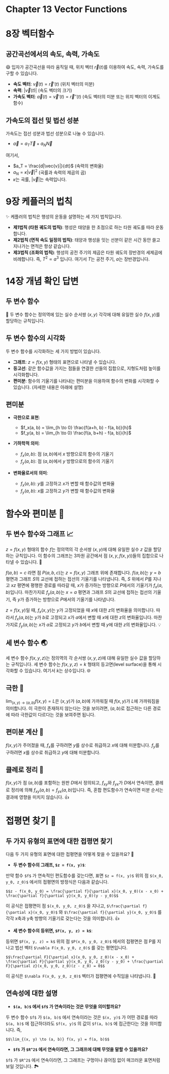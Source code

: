 # Chapter 13 Vector Functions

# 8장 벡터함수

## 공간곡선에서의 속도, 속력, 가속도

😄 입자가 공간곡선을 따라 움직일 때, 위치 벡터 $\vec{r}(t)$를 이용하여 속도, 속력, 가속도를 구할 수 있습니다.

* **속도 벡터**: $\vec{v}(t) = \vec{r}'(t)$  (위치 벡터의 미분)
* **속력**: $|\vec{v}(t)|$ (속도 벡터의 크기)
* **가속도 벡터**: $\vec{a}(t) = \vec{v}'(t) = \vec{r}''(t)$ (속도 벡터의 미분 또는 위치 벡터의 이계도함수)


## 가속도의 접선 및 법선 성분

가속도는 접선 성분과 법선 성분으로 나눌 수 있습니다.

* $\vec{a} = a_T \vec{T} + a_N \vec{N}$

여기서,

* $a_T = \frac{d|\vec{v}|}{dt}$ (속력의 변화율)
* $a_N = \kappa |\vec{v}|^2$ (곡률과 속력의 제곱의 곱)
* $\kappa$는 곡률, $|\vec{v}|$는 속력입니다.


# 9장 케플러의 법칙

✨ 케플러의 법칙은 행성의 운동을 설명하는 세 가지 법칙입니다.

* **제1법칙 (타원 궤도의 법칙)**: 행성은 태양을 한 초점으로 하는 타원 궤도를 따라 운동합니다.
* **제2법칙 (면적 속도 일정의 법칙)**: 태양과 행성을 잇는 선분이 같은 시간 동안 쓸고 지나가는 면적은 항상 같습니다.
* **제3법칙 (조화의 법칙)**: 행성의 공전 주기의 제곱은 타원 궤도의 장반경의 세제곱에 비례합니다.  즉, $T^2 \propto a^3$ 입니다. 여기서 $T$는 공전 주기, $a$는 장반경입니다.


# 14장 개념 확인 답변

## 두 변수 함수

🤔 두 변수 함수는 정의역에 있는 실수 순서쌍 $(x, y)$ 각각에 대해 유일한 실수 $f(x, y)$를 할당하는 규칙입니다.

## 두 변수 함수의 시각화

두 변수 함수를 시각화하는 세 가지 방법이 있습니다.

* **그래프**:  $z = f(x, y)$ 형태의 표면으로 나타낼 수 있습니다.
* **등고선**:  같은 함수값을 가지는 점들을 연결한 선들의 집합으로, 지형도처럼 높이를 시각화합니다.
* **편미분**: 함수의 기울기를 나타내는 편미분을 이용하여 함수의 변화를 시각화할 수 있습니다. (자세한 내용은 아래에 설명)


## 편미분

* **극한으로 표현**:
    * $f_x(a, b) = \lim_{h \to 0} \frac{f(a+h, b) - f(a, b)}{h}$
    * $f_y(a, b) = \lim_{h \to 0} \frac{f(a, b+h) - f(a, b)}{h}$

* **기하학적 의미**:
    * $f_x(a, b)$:  점 $(a, b)$에서 $x$ 방향으로의 함수의 기울기
    * $f_y(a, b)$:  점 $(a, b)$에서 $y$ 방향으로의 함수의 기울기

* **변화율로서의 의미**:
    * $f_x(a, b)$: $y$를 고정하고 $x$가 변할 때 함수값의 변화율
    * $f_y(a, b)$: $x$를 고정하고 $y$가 변할 때 함수값의 변화율

# 함수와 편미분 📝

## 두 변수 함수와 그래프 📈

$z = f(x, y)$ 형태의 함수 $f$는 정의역의 각 순서쌍 $(x, y)$에 대해 유일한 실수 $z$ 값을 할당하는 규칙입니다. 이 함수의 그래프는  3차원 공간에서 점 $(x, y, f(x, y))$들의 집합으로 나타낼 수 있습니다.  🤔

$f(a, b) = c$ 라면 점 $P(a, b, c)$는  $z = f(x, y)$ 그래프 위에 존재합니다. $f(a, b)$는 $y=b$ 평면과 그래프 $S$의 교선에 접하는 접선의 기울기를 나타냅니다. 즉, $S$ 위에서 $P$를 지나고 $xz$ 평면에 평행한 경로를 따라갈 때, $x$가 증가하는 방향으로 $P$에서의 기울기가 $f_x(a, b)$입니다. 마찬가지로 $f_y(a, b)$는 $x=a$ 평면과 그래프 $S$의 교선에 접하는 접선의 기울기, 즉 $y$가 증가하는 방향으로 $P$에서의 기울기를 나타냅니다.

$z = f(x, y)$일 때, $f_x(x, y)$는 $y$가 고정되었을 때 $x$에 대한 $z$의 변화율을 의미합니다. 따라서 $f_x(a, b)$는 $y$가 $b$로 고정되고 $x$가 $a$에서 변할 때 $x$에 대한 $z$의 변화율입니다. 마찬가지로 $f_y(a, b)$는 $x$가 $a$로 고정되고 $y$가 $b$에서 변할 때 $y$에 대한 $z$의 변화율입니다. 💡

## 세 변수 함수 🌏

세 변수 함수 $f(x, y, z)$는 정의역의 각 순서쌍 $(x, y, z)$에 대해 유일한 실수 값을 할당하는 규칙입니다. 세 변수 함수는 $f(x, y, z) = k$ 형태의 등고면(level surface)을 통해 시각화할 수 있습니다. 여기서 $k$는 상수입니다. 🌐

## 극한 🚦

$\lim_{(x, y) \to (a, b)} f(x, y) = L$은 $(x, y)$가 $(a, b)$에 가까워질 때 $f(x, y)$가 $L$에 가까워짐을 의미합니다. 이 극한이 존재하지 않는다는 것을 보이려면, $(a, b)$로 접근하는 다른 경로에 따라 극한값이 다르다는 것을 보여주면 됩니다.

## 편미분 계산 🧮

$f(x, y)$가 주어졌을 때, $f_x$를 구하려면 $y$를 상수로 취급하고 $x$에 대해 미분합니다. $f_y$를 구하려면 $x$를 상수로 취급하고 $y$에 대해 미분합니다.

## 클레로 정리 🤝

$f(x, y)$가 점 $(a, b)$를 포함하는 원판 $D$에서 정의되고, $f_{xy}$와 $f_{yx}$가 $D$에서 연속이면, 클레로 정리에 의해 $f_{xy}(a, b) = f_{yx}(a, b)$입니다.  즉, 혼합 편도함수가 연속이면 미분 순서는 결과에 영향을 미치지 않습니다. 👍

# 접평면 찾기 🧭

## 두 가지 유형의 표면에 대한 접평면 찾기

다음 두 가지 유형의 표면에 대한 접평면을 어떻게 찾을 수 있을까요? 🤔

* **두 변수 함수의 그래프,  `$z = f(x, y)$`**:

만약 함수 `$f$` 가 연속적인 편도함수를 갖는다면, 표면 `$z = f(x, y)$` 위의 점 `$(x_0, y_0, z_0)$` 에서의 접평면의 방정식은 다음과 같습니다.

`$$z - f(x_0, y_0) = \frac{\partial f}{\partial x}(x_0, y_0)(x - x_0) + \frac{\partial f}{\partial y}(x_0, y_0)(y - y_0)$$`

이 공식은 접평면이 점 `$(x_0, y_0, z_0)$` 을 지나고,  `$\frac{\partial f}{\partial x}(x_0, y_0)$` 와 `$\frac{\partial f}{\partial y}(x_0, y_0)$` 를 각각 x축과 y축 방향의 기울기로 갖는다는 것을 의미합니다.  👍

* **세 변수 함수의 등위면, `$F(x, y, z) = k$`**:

등위면 `$F(x, y, z) = k$` 위의 점 `$P(x_0, y_0, z_0)$` 에서의 접평면은 점 P를 지나고 법선 벡터 `$\nabla F(x_0, y_0, z_0)$` 를 갖는 평면입니다.  

`$$\frac{\partial F}{\partial x}(x_0, y_0, z_0)(x - x_0) + \frac{\partial F}{\partial y}(x_0, y_0, z_0)(y - y_0) + \frac{\partial F}{\partial z}(x_0, y_0, z_0)(z - z_0) = 0$$`

이 공식은  `$\nabla F(x_0, y_0, z_0)$`  벡터가 접평면에 수직임을 나타냅니다. 📐


## 연속성에 대한 설명

* **`$(a, b)$` 에서 `$f$` 가 연속이라는 것은 무엇을 의미할까요?**

두 변수 함수 `$f$` 가 `$(a, b)$` 에서 연속이라는 것은  `$(x, y)$` 가 어떤 경로를 따라 `$(a, b)$` 에 접근하더라도 `$f(x, y)$` 의 값이 `$f(a, b)$` 에 접근한다는 것을 의미합니다.  즉,

`$$\lim_{(x, y) \to (a, b)} f(x, y) = f(a, b)$$`

* **`$f$` 가 `$R^2$` 에서 연속이라면, 그 그래프에 대해 무엇을 말할 수 있을까요?**

`$f$` 가 `$R^2$` 에서 연속이라면, 그 그래프는 구멍이나 끊어짐 없이 매끄러운 표면처럼 보일 것입니다. 🏞️